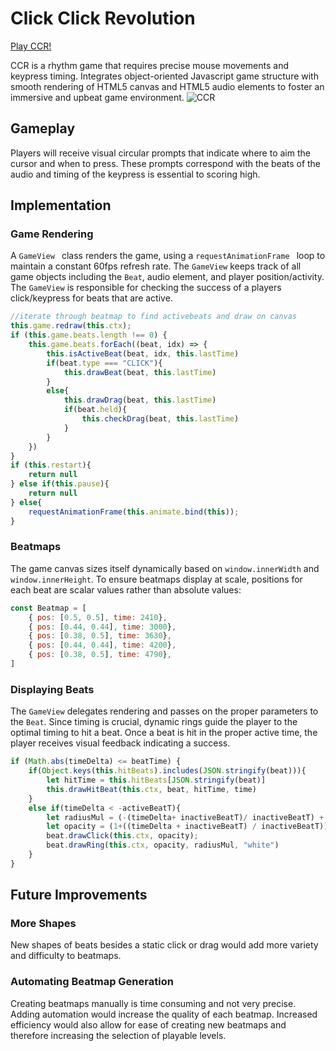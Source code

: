 # Click Click Revolution

[Play CCR!](https://lisalamm22.github.io/ccr/)

CCR is a rhythm game that requires precise mouse movements and keypress timing. Integrates object-oriented Javascript game structure with smooth rendering of HTML5 canvas and HTML5 audio elements to foster an immersive and upbeat game environment.
![CCR](https://user-images.githubusercontent.com/68566126/98774000-f0ff4c00-239e-11eb-9a36-0fe05efcc900.png)

## Gameplay
Players will receive visual circular prompts that indicate where to aim the cursor and when to press. These prompts correspond with the beats of the audio and timing of the keypress is essential to scoring high.

## Implementation
### Game Rendering
A ```GameView ``` class renders the game, using a ```requestAnimationFrame ``` loop to maintain a constant 60fps refresh rate. 
The ```GameView``` keeps track of all game objects including the ```Beat```, audio element, and player position/activity.
The ```GameView``` is responsible for checking the success of a players click/keypress for beats that are active.
```js
//iterate through beatmap to find activebeats and draw on canvas
this.game.redraw(this.ctx);
if (this.game.beats.length !== 0) {
    this.game.beats.forEach((beat, idx) => {
        this.isActiveBeat(beat, idx, this.lastTime)
        if(beat.type === "CLICK"){
            this.drawBeat(beat, this.lastTime)
        }
        else{
            this.drawDrag(beat, this.lastTime)
            if(beat.held){
                this.checkDrag(beat, this.lastTime)
            }
        }
    })
}
if (this.restart){
    return null
} else if(this.pause){
    return null
} else{
    requestAnimationFrame(this.animate.bind(this));
}
```

### Beatmaps
The game canvas sizes itself dynamically based on ```window.innerWidth``` and ```window.innerHeight```. To ensure beatmaps display at scale, positions for each beat are scalar values rather than absolute values:
```js
const Beatmap = [
    { pos: [0.5, 0.5], time: 2410},
    { pos: [0.44, 0.44], time: 3000},
    { pos: [0.38, 0.5], time: 3630},
    { pos: [0.44, 0.44], time: 4200},
    { pos: [0.38, 0.5], time: 4790},
]
```

### Displaying Beats
The ```GameView``` delegates rendering and passes on the proper parameters to the ```Beat```. 
Since timing is crucial, dynamic rings guide the player to the optimal timing to hit a beat. 
Once a beat is hit in the proper active time, the player receives visual feedback indicating a success. 
```js
if (Math.abs(timeDelta) <= beatTime) {    
    if(Object.keys(this.hitBeats).includes(JSON.stringify(beat))){
        let hitTime = this.hitBeats[JSON.stringify(beat)]
        this.drawHitBeat(this.ctx, beat, hitTime, time)
    }
    else if(timeDelta < -activeBeatT){
        let radiusMul = (-(timeDelta+ inactiveBeatT)/ inactiveBeatT) + 2;
        let opacity = (1+((timeDelta + inactiveBeatT) / inactiveBeatT));
        beat.drawClick(this.ctx, opacity);
        beat.drawRing(this.ctx, opacity, radiusMul, "white")
    }
}
```
     

## Future Improvements
### More Shapes
New shapes of beats besides a static click or drag would add more variety and difficulty to beatmaps. 

### Automating Beatmap Generation
Creating beatmaps manually is time consuming and not very precise. Adding automation would increase the quality of each beatmap.
Increased efficiency would also allow for ease of creating new beatmaps and therefore increasing the selection of playable levels.
